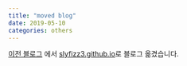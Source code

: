 ```yaml
---
title: "moved blog"
date: 2019-05-10 
categories: others
---
```


[이전 블로그](https://slyfizz.tistory.com/) 에서 [slyfizz3.github.io](https://slyfizz3.github.io)로 블로그 옮겼습니다.
